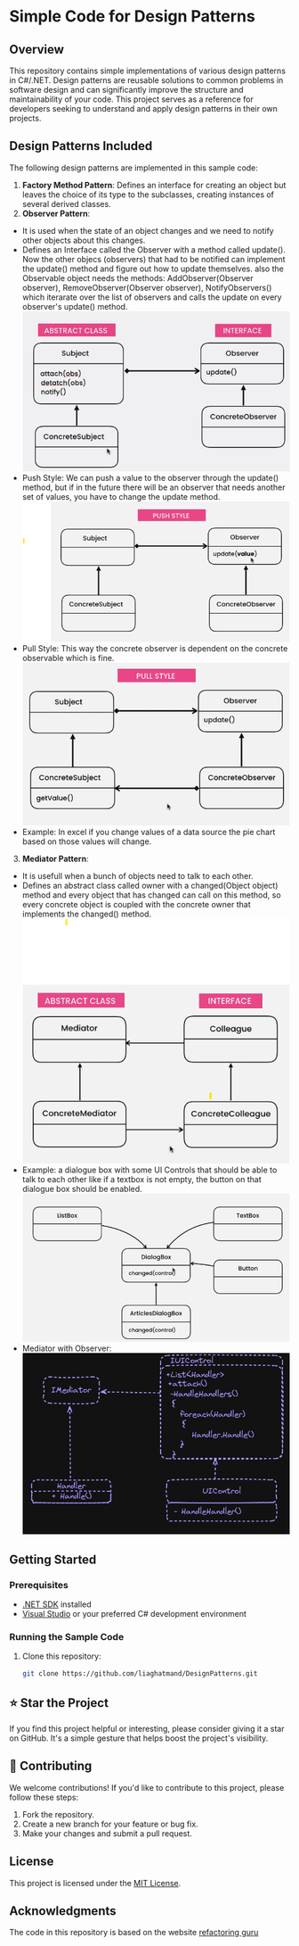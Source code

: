 # Simple Code for Design Patterns

## Overview

This repository contains simple implementations of various design patterns in C#/.NET. Design patterns are reusable solutions to common problems in software design and can significantly improve the structure and maintainability of your code. This project serves as a reference for developers seeking to understand and apply design patterns in their own projects.

## Design Patterns Included

The following design patterns are implemented in this sample code:

1. **Factory Method Pattern**: Defines an interface for creating an object but leaves the choice of its type to the subclasses, creating instances of several derived classes.
2. **Observer Pattern**: 
- It is used when the state of an object changes and we need to notify other objects about this changes. 
- Defines an Interface called the Observer with a method called update(). Now the other objecs (observers) that had to be notified can implement the update() method and figure out how to update themselves. also the Observable object needs the methods: AddObserver(Observer observer), RemoveObserver(Observer observer), NotifyObservers() which iterarate over the list of observers and calls the update on every observer's update() method.
![Observer Pattern](<Images/Observer Pattern.png>)
- Push Style: We can push a value to the observer through the update() method, but if in the future there will be an observer that needs another set of values, you have to change the update method.
![Observer Pattern Push](<Images/Observer Pattern Push.png>)
- Pull Style: This way the concrete observer is dependent on the concrete observable which is fine.
![Observer Pattern pull](<Images/Observer Pattern pull.png>)
- Example: In excel if you change values of a data source the pie chart based on those values will change.
3. **Mediator Pattern**: 
- It is usefull when a bunch of objects need to talk to each other. 
- Defines an abstract class called owner with a changed(Object object) method and every object that has changed can call on this method, so every concrete object is coupled with the concrete owner that implements the changed() method.
![Mediator Pattern](<Images/Mediator Pattern.png>)
- Example: a dialogue box with some UI Controls that should be able to talk to each other like if a textbox is not empty, the button on that dialogue box should be enabled.
![Mediator Example](<Images/Mediator Example.png>)
- Mediator with Observer:
![Mediator with observer](<Images/Mediator with observer.png>)
## Getting Started

### Prerequisites

- [.NET SDK](https://dotnet.microsoft.com/download) installed
- [Visual Studio](https://visualstudio.microsoft.com/) or your preferred C# development environment

### Running the Sample Code

1. Clone this repository:

   ```bash
   git clone https://github.com/liaghatmand/DesignPatterns.git

## ⭐ Star the Project

If you find this project helpful or interesting, please consider giving it a star on GitHub. It's a simple gesture that helps boost the project's visibility.

## 🤝 Contributing

We welcome contributions! If you'd like to contribute to this project, please follow these steps:

1. Fork the repository.
2. Create a new branch for your feature or bug fix.
3. Make your changes and submit a pull request.

## License

This project is licensed under the [MIT License](LICENSE).

## Acknowledgments
The code in this repository is based on the website [refactoring guru](https://refactoring.guru/)
